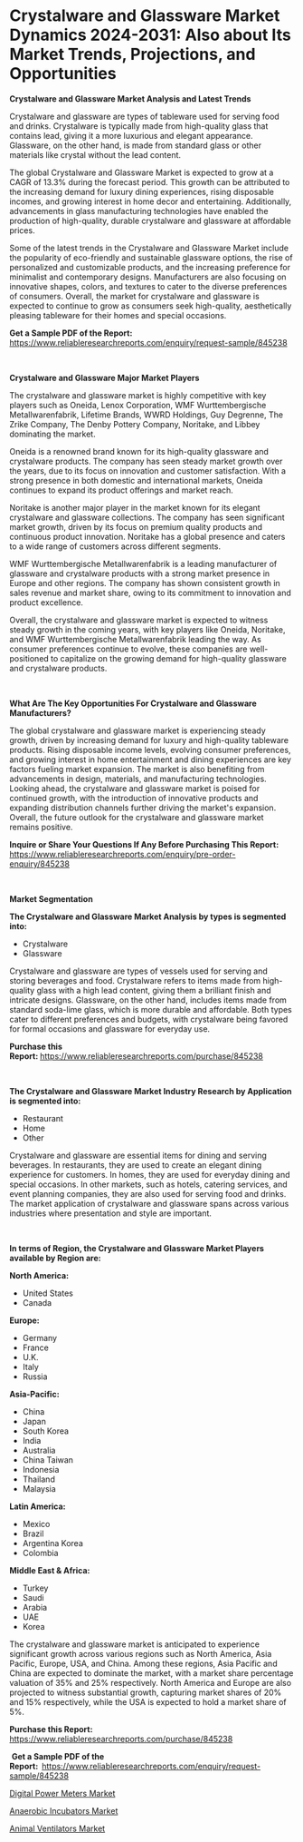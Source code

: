 <p><h1>Crystalware and Glassware Market Dynamics 2024-2031: Also about Its Market Trends, Projections, and Opportunities</h1></p><p><strong>Crystalware and Glassware Market Analysis and Latest Trends</strong></p>
<p><p>Crystalware and glassware are types of tableware used for serving food and drinks. Crystalware is typically made from high-quality glass that contains lead, giving it a more luxurious and elegant appearance. Glassware, on the other hand, is made from standard glass or other materials like crystal without the lead content.</p><p>The global Crystalware and Glassware Market is expected to grow at a CAGR of 13.3% during the forecast period. This growth can be attributed to the increasing demand for luxury dining experiences, rising disposable incomes, and growing interest in home decor and entertaining. Additionally, advancements in glass manufacturing technologies have enabled the production of high-quality, durable crystalware and glassware at affordable prices.</p><p>Some of the latest trends in the Crystalware and Glassware Market include the popularity of eco-friendly and sustainable glassware options, the rise of personalized and customizable products, and the increasing preference for minimalist and contemporary designs. Manufacturers are also focusing on innovative shapes, colors, and textures to cater to the diverse preferences of consumers. Overall, the market for crystalware and glassware is expected to continue to grow as consumers seek high-quality, aesthetically pleasing tableware for their homes and special occasions.</p></p>
<p><strong>Get a Sample PDF of the Report:&nbsp;</strong> <a href="https://www.reliableresearchreports.com/enquiry/request-sample/845238">https://www.reliableresearchreports.com/enquiry/request-sample/845238</a></p>
<p>&nbsp;</p>
<p><strong>Crystalware and Glassware Major Market Players</strong></p>
<p><p>The crystalware and glassware market is highly competitive with key players such as Oneida, Lenox Corporation, WMF Wurttembergische Metallwarenfabrik, Lifetime Brands, WWRD Holdings, Guy Degrenne, The Zrike Company, The Denby Pottery Company, Noritake, and Libbey dominating the market.</p><p>Oneida is a renowned brand known for its high-quality glassware and crystalware products. The company has seen steady market growth over the years, due to its focus on innovation and customer satisfaction. With a strong presence in both domestic and international markets, Oneida continues to expand its product offerings and market reach.</p><p>Noritake is another major player in the market known for its elegant crystalware and glassware collections. The company has seen significant market growth, driven by its focus on premium quality products and continuous product innovation. Noritake has a global presence and caters to a wide range of customers across different segments.</p><p>WMF Wurttembergische Metallwarenfabrik is a leading manufacturer of glassware and crystalware products with a strong market presence in Europe and other regions. The company has shown consistent growth in sales revenue and market share, owing to its commitment to innovation and product excellence.</p><p>Overall, the crystalware and glassware market is expected to witness steady growth in the coming years, with key players like Oneida, Noritake, and WMF Wurttembergische Metallwarenfabrik leading the way. As consumer preferences continue to evolve, these companies are well-positioned to capitalize on the growing demand for high-quality glassware and crystalware products.</p></p>
<p>&nbsp;</p>
<p><strong>What Are The Key Opportunities For Crystalware and Glassware Manufacturers?</strong></p>
<p><p>The global crystalware and glassware market is experiencing steady growth, driven by increasing demand for luxury and high-quality tableware products. Rising disposable income levels, evolving consumer preferences, and growing interest in home entertainment and dining experiences are key factors fueling market expansion. The market is also benefiting from advancements in design, materials, and manufacturing technologies. Looking ahead, the crystalware and glassware market is poised for continued growth, with the introduction of innovative products and expanding distribution channels further driving the market's expansion. Overall, the future outlook for the crystalware and glassware market remains positive.</p></p>
<p><strong>Inquire or Share Your Questions If Any Before Purchasing This Report:</strong> <a href="https://www.reliableresearchreports.com/enquiry/pre-order-enquiry/845238">https://www.reliableresearchreports.com/enquiry/pre-order-enquiry/845238</a></p>
<p>&nbsp;</p>
<p><strong>Market Segmentation</strong></p>
<p><strong>The Crystalware and Glassware Market Analysis by types is segmented into:</strong></p>
<p><ul><li>Crystalware</li><li>Glassware</li></ul></p>
<p><p>Crystalware and glassware are types of vessels used for serving and storing beverages and food. Crystalware refers to items made from high-quality glass with a high lead content, giving them a brilliant finish and intricate designs. Glassware, on the other hand, includes items made from standard soda-lime glass, which is more durable and affordable. Both types cater to different preferences and budgets, with crystalware being favored for formal occasions and glassware for everyday use.</p></p>
<p><strong>Purchase this Report:&nbsp;</strong><a href="https://www.reliableresearchreports.com/purchase/845238">https://www.reliableresearchreports.com/purchase/845238</a></p>
<p>&nbsp;</p>
<p><strong>The Crystalware and Glassware Market Industry Research by Application is segmented into:</strong></p>
<p><ul><li>Restaurant</li><li>Home</li><li>Other</li></ul></p>
<p><p>Crystalware and glassware are essential items for dining and serving beverages. In restaurants, they are used to create an elegant dining experience for customers. In homes, they are used for everyday dining and special occasions. In other markets, such as hotels, catering services, and event planning companies, they are also used for serving food and drinks. The market application of crystalware and glassware spans across various industries where presentation and style are important.</p></p>
<p>&nbsp;</p>
<p><strong>In terms of Region, the Crystalware and Glassware Market Players available by Region are:</strong></p>
<p>
    <p> <strong> North America: </strong>
        <ul>
            <li>United States</li>
            <li>Canada</li>
        </ul>
        </p> 
    <p> <strong> Europe: </strong>
        <ul>
            <li>Germany</li>
            <li>France</li>
            <li>U.K.</li>
            <li>Italy</li>
            <li>Russia</li>
        </ul>
        </p> 
    <p> <strong> Asia-Pacific: </strong>
        <ul>
            <li>China</li>
            <li>Japan</li>
            <li>South Korea</li>
            <li>India</li>
            <li>Australia</li>
            <li>China Taiwan</li>
            <li>Indonesia</li>
            <li>Thailand</li>
            <li>Malaysia</li>
        </ul>
        </p> 
    <p> <strong> Latin America: </strong>
        <ul>
            <li>Mexico</li>
            <li>Brazil</li>
            <li>Argentina Korea</li>
            <li>Colombia</li>
        </ul>
        </p> 
    <p> <strong> Middle East & Africa: </strong>
        <ul>
            <li>Turkey</li>
            <li>Saudi</li>
            <li>Arabia</li>
            <li>UAE</li>
            <li>Korea</li>
        </ul>
    </p>
    </p>
<p><p>The crystalware and glassware market is anticipated to experience significant growth across various regions such as North America, Asia Pacific, Europe, USA, and China. Among these regions, Asia Pacific and China are expected to dominate the market, with a market share percentage valuation of 35% and 25% respectively. North America and Europe are also projected to witness substantial growth, capturing market shares of 20% and 15% respectively, while the USA is expected to hold a market share of 5%.</p></p>
<p><strong>Purchase this Report: </strong><a href="https://www.reliableresearchreports.com/purchase/845238">https://www.reliableresearchreports.com/purchase/845238</a></p>
<p>&nbsp;<strong>Get a Sample PDF of the Report:&nbsp;&nbsp;</strong><a href="https://www.reliableresearchreports.com/enquiry/request-sample/845238">https://www.reliableresearchreports.com/enquiry/request-sample/845238</a></p>
<p><strong></strong></p>
<p><p><a href="https://view.publitas.com/reportprime-1/digital-power-meters-market-size-and-examines-its-market-scope-with-a-primary-focus-on-growth-opportunities-and-forecasted-trends-spanning-from-2024-to-2031/">Digital Power Meters Market</a></p><p><a href="https://view.publitas.com/reportprime-1/anaerobic-incubators-market-size-market-trends-and-growth-outlook-forecasted-for-period-from-2024-to-2031/">Anaerobic Incubators Market</a></p><p><a href="https://view.publitas.com/reportprime-1/animal-ventilators-market-offers-provide-insightful-data-for-the-time-period-from-2024-to-2031-and-also-provide-analysis-based-on-application-type-and-region/">Animal Ventilators Market</a></p></p>